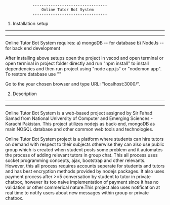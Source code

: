                 ---------------------------------
                    Online Tutor Bot System
                ---------------------------------

1. Installation setup
---------------------
---------------------

Online Tutor Bot System requires:
a) mongoDB -- for database
b) NodeJs  -- for back end development

After installing above setups open the project in vscod and open terminal  or open terminal in project folder directly  and run "npm install" to install dependencies and then run project using "node app.js" or "nodemon app". To restore database use ""

Go to the your chosen browser and type URL: "localhost:3000/".

2. Description
---------------
---------------

Online Tutor Bot System is a web-based project assigned by Sir Fahad Samad from National University of Computer and Emerging Sciences - Karachi Pakistan. This project utilizes nodejs as back-end, mongoDB as main NOSQL database and other common web tools and technologies. 

Online Tutor Bot System project is a platform where students can hire tutors on demand with respect to their subjects otherwise they can also use public group which is created when student posts some problem and it automates the process of adding relevant tutors in group chat. This all process uses socket programming concepts, ajax, bootstrap and other relevants. However, this all process requires accounts seperate for students and tutors and has best encryption methods provided by nodejs packages.  It also uses payment process after >=5 conversation by student to tutor in private chatbox, however its too naive implementation of payment since it has no validation or other commerical nature.This project also uses notification at real time to notify users about new messages within group or private chatbox.
